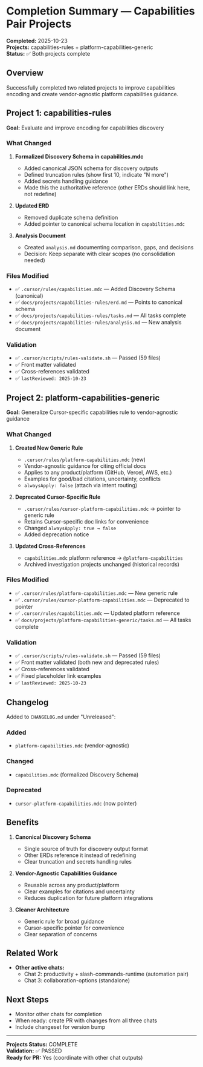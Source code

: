 # Completion Summary — Capabilities Pair Projects

**Completed:** 2025-10-23  
**Projects:** capabilities-rules + platform-capabilities-generic  
**Status:** ✅ Both projects complete

## Overview

Successfully completed two related projects to improve capabilities encoding and create vendor-agnostic platform capabilities guidance.

## Project 1: capabilities-rules

**Goal:** Evaluate and improve encoding for capabilities discovery

### What Changed

1. **Formalized Discovery Schema in capabilities.mdc**

   - Added canonical JSON schema for discovery outputs
   - Defined truncation rules (show first 10, indicate "N more")
   - Added secrets handling guidance
   - Made this the authoritative reference (other ERDs should link here, not redefine)

2. **Updated ERD**

   - Removed duplicate schema definition
   - Added pointer to canonical schema location in `capabilities.mdc`

3. **Analysis Document**
   - Created `analysis.md` documenting comparison, gaps, and decisions
   - Decision: Keep separate with clear scopes (no consolidation needed)

### Files Modified

- ✅ `.cursor/rules/capabilities.mdc` — Added Discovery Schema (canonical)
- ✅ `docs/projects/capabilities-rules/erd.md` — Points to canonical schema
- ✅ `docs/projects/capabilities-rules/tasks.md` — All tasks complete
- ✅ `docs/projects/capabilities-rules/analysis.md` — New analysis document

### Validation

- ✅ `.cursor/scripts/rules-validate.sh` — Passed (59 files)
- ✅ Front matter validated
- ✅ Cross-references validated
- ✅ `lastReviewed: 2025-10-23`

## Project 2: platform-capabilities-generic

**Goal:** Generalize Cursor-specific capabilities rule to vendor-agnostic guidance

### What Changed

1. **Created New Generic Rule**

   - `.cursor/rules/platform-capabilities.mdc` (new)
   - Vendor-agnostic guidance for citing official docs
   - Applies to any product/platform (GitHub, Vercel, AWS, etc.)
   - Examples for good/bad citations, uncertainty, conflicts
   - `alwaysApply: false` (attach via intent routing)

2. **Deprecated Cursor-Specific Rule**

   - `.cursor/rules/cursor-platform-capabilities.mdc` → pointer to generic rule
   - Retains Cursor-specific doc links for convenience
   - Changed `alwaysApply: true → false`
   - Added deprecation notice

3. **Updated Cross-References**
   - `capabilities.mdc` platform reference → `@platform-capabilities`
   - Archived investigation projects unchanged (historical records)

### Files Modified

- ✅ `.cursor/rules/platform-capabilities.mdc` — New generic rule
- ✅ `.cursor/rules/cursor-platform-capabilities.mdc` — Deprecated to pointer
- ✅ `.cursor/rules/capabilities.mdc` — Updated platform reference
- ✅ `docs/projects/platform-capabilities-generic/tasks.md` — All tasks complete

### Validation

- ✅ `.cursor/scripts/rules-validate.sh` — Passed (59 files)
- ✅ Front matter validated (both new and deprecated rules)
- ✅ Cross-references validated
- ✅ Fixed placeholder link examples
- ✅ `lastReviewed: 2025-10-23`

## Changelog

Added to `CHANGELOG.md` under "Unreleased":

### Added

- `platform-capabilities.mdc` (vendor-agnostic)

### Changed

- `capabilities.mdc` (formalized Discovery Schema)

### Deprecated

- `cursor-platform-capabilities.mdc` (now pointer)

## Benefits

1. **Canonical Discovery Schema**

   - Single source of truth for discovery output format
   - Other ERDs reference it instead of redefining
   - Clear truncation and secrets handling rules

2. **Vendor-Agnostic Capabilities Guidance**

   - Reusable across any product/platform
   - Clear examples for citations and uncertainty
   - Reduces duplication for future platform integrations

3. **Cleaner Architecture**
   - Generic rule for broad guidance
   - Cursor-specific pointer for convenience
   - Clear separation of concerns

## Related Work

- **Other active chats:**
  - Chat 2: productivity + slash-commands-runtime (automation pair)
  - Chat 3: collaboration-options (standalone)

## Next Steps

- Monitor other chats for completion
- When ready: create PR with changes from all three chats
- Include changeset for version bump

---

**Projects Status:** COMPLETE  
**Validation:** ✅ PASSED  
**Ready for PR:** Yes (coordinate with other chat outputs)
